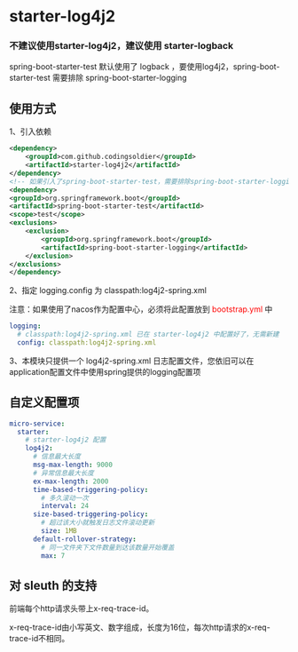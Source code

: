# starter-log4j2

### 不建议使用starter-log4j2，建议使用 starter-logback 
spring-boot-starter-test 默认使用了 logback ，要使用log4j2，spring-boot-starter-test 需要排除 spring-boot-starter-logging

## 使用方式
1、引入依赖
```xml
<dependency>
    <groupId>com.github.codingsoldier</groupId>
    <artifactId>starter-log4j2</artifactId>
</dependency>
<!-- 如果引入了spring-boot-starter-test，需要排除spring-boot-starter-logging-->
<dependency>
<groupId>org.springframework.boot</groupId>
<artifactId>spring-boot-starter-test</artifactId>
<scope>test</scope>
<exclusions>
    <exclusion>
        <groupId>org.springframework.boot</groupId>
        <artifactId>spring-boot-starter-logging</artifactId>
    </exclusion>
</exclusions>
</dependency>
```
2、指定 logging.config 为 classpath:log4j2-spring.xml


注意：如果使用了nacos作为配置中心，必须将此配置放到 <font color=red>bootstrap.yml</font> 中
```yaml
logging:
  # classpath:log4j2-spring.xml 已在 starter-log4j2 中配置好了，无需新建
  config: classpath:log4j2-spring.xml
```
3、本模块只提供一个 log4j2-spring.xml 日志配置文件，您依旧可以在application配置文件中使用spring提供的logging配置项

## 自定义配置项
```yaml
micro-service:
  starter:
    # starter-log4j2 配置
    log4j2:
      # 信息最大长度
      msg-max-length: 9000
      # 异常信息最大长度
      ex-max-length: 2000
      time-based-triggering-policy:
        # 多久滚动一次
        interval: 24
      size-based-triggering-policy:
        # 超过该大小就触发日志文件滚动更新
        size: 1MB
      default-rollover-strategy:
        # 同一文件夹下文件数量到达该数量开始覆盖
        max: 7
```

## 对 sleuth 的支持
前端每个http请求头带上x-req-trace-id。

x-req-trace-id由小写英文、数字组成，长度为16位，每次http请求的x-req-trace-id不相同。